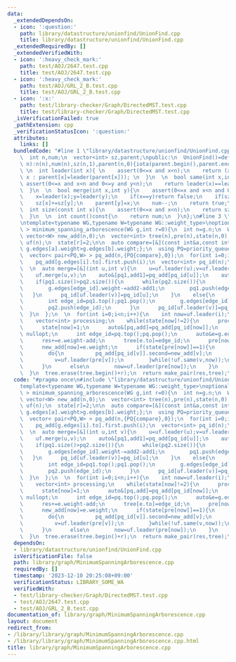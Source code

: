 ```yaml
---
data:
  _extendedDependsOn:
  - icon: ':question:'
    path: library/datastructure/unionfind/UnionFind.cpp
    title: library/datastructure/unionfind/UnionFind.cpp
  _extendedRequiredBy: []
  _extendedVerifiedWith:
  - icon: ':heavy_check_mark:'
    path: test/AOJ/2647.test.cpp
    title: test/AOJ/2647.test.cpp
  - icon: ':heavy_check_mark:'
    path: test/AOJ/GRL_2_B.test.cpp
    title: test/AOJ/GRL_2_B.test.cpp
  - icon: ':x:'
    path: test/library-checker/Graph/DirectedMST.test.cpp
    title: test/library-checker/Graph/DirectedMST.test.cpp
  _isVerificationFailed: true
  _pathExtension: cpp
  _verificationStatusIcon: ':question:'
  attributes:
    links: []
  bundledCode: "#line 1 \"library/datastructure/unionfind/UnionFind.cpp\"\nclass UnionFind{\n\
    \  int n,num;\n  vector<int> sz,parent;\npublic:\n  UnionFind()=default;\n  UnionFind(int\
    \ n):n(n),num(n),sz(n,1),parent(n,0){iota(parent.begin(),parent.end(),0);}\n \
    \ \n  int leader(int x){ \n    assert(0<=x and x<n);\n    return (x==parent[x]?\
    \ x : parent[x]=leader(parent[x])); \n  }\n  \n  bool same(int x,int y){\n   \
    \ assert(0<=x and x<n and 0<=y and y<n);\n    return leader(x)==leader(y); \n\
    \  }\n  \n  bool merge(int x,int y){\n    assert(0<=x and x<n and 0<=y and y<n);\n\
    \    x=leader(x);y=leader(y);\n    if(x==y)return false;\n    if(sz[x]<sz[y])swap(x,y);\n\
    \    sz[x]+=sz[y];\n    parent[y]=x;\n    num--;\n    return true;\n  }\n  \n\
    \  int size(const int x){\n    assert(0<=x and x<n);\n    return sz[leader(x)];\n\
    \  }\n  \n  int count()const{\n    return num;\n  }\n};\n#line 3 \"library/graph/MinimumSpanningArborescence.cpp\"\
    \ntemplate<typename WG,typename W=typename WG::weight_type>\noptional< pair<W,vector<int>>\
    \ > minimum_spanning_arborescence(WG g,int r=0){\n  int n=g.n;\n  W res=0;\n \
    \ vector<W> new_add(n,0);\n  vector<int> tree(n),pre(n),state(n,0);\n  UnionFind\
    \ uf(n);\n  state[r]=2;\n\n  auto compare=[&](const int&a,const int&b){return\
    \ g.edges[a].weight>g.edges[b].weight;};\n  using PQ=priority_queue<int,vector<int>,decltype(compare)>;\n\
    \  vector< pair<PQ,W> > pq_add(n,{PQ{compare},0});\n  for(int i=0;i<g.edges.size();i++)\n\
    \    pq_add[g.edges[i].to].first.push(i);\n  vector<int> pq_id(n);\n  iota(pq_id.begin(),pq_id.end(),0);\n\
    \  \n  auto merge=[&](int u,int v){\n    u=uf.leader(u);v=uf.leader(v);\n    if(u==v)return;\n\
    \    uf.merge(u,v);\n    auto&[pq1,add1]=pq_add[pq_id[u]];\n    auto&[pq2,add2]=pq_add[pq_id[v]];\n\
    \    if(pq1.size()>pq2.size()){\n      while(pq2.size()){\n        int edge_id=pq2.top();pq2.pop();\n\
    \        g.edges[edge_id].weight-=add2-add1;\n        pq1.push(edge_id);\n   \
    \   }\n      pq_id[uf.leader(v)]=pq_id[u];\n    }\n    else{\n      while(pq1.size()){\n\
    \        int edge_id=pq1.top();pq1.pop();\n        g.edges[edge_id].weight-=add1-add2;\n\
    \        pq2.push(edge_id);\n      }\n      pq_id[uf.leader(v)]=pq_id[v];\n  \
    \  }\n  };\n  \n  for(int i=0;i<n;i++){\n    int now=uf.leader(i);\n    if(state[now])continue;\n\
    \    vector<int> processing;\n    while(state[now]!=2){\n      processing.push_back(now);\n\
    \      state[now]=1;\n      auto&[pq,add]=pq_add[pq_id[now]];\n      if(!pq.size())return\
    \ nullopt;\n      int edge_id=pq.top();pq.pop();\n      auto&e=g.edges[edge_id];\n\
    \      res+=e.weight-add;\n      tree[e.to]=edge_id;\n      pre[now]=uf.leader(e.from);\n\
    \      new_add[now]=e.weight;\n      if(state[pre[now]]==1){\n        int v=now;\n\
    \        do{\n          pq_add[pq_id[v]].second=new_add[v];\n          merge(v,now);\n\
    \          v=uf.leader(pre[v]);\n        }while(!uf.same(v,now));\n        now=uf.leader(now);\n\
    \      }\n      else\n        now=uf.leader(pre[now]);\n    }\n    for(int v:processing)state[v]=2;\n\
    \  }\n  tree.erase(tree.begin()+r);\n  return make_pair(res,tree);\n}\n"
  code: "#pragma once\n#include \"library/datastructure/unionfind/UnionFind.cpp\"\n\
    template<typename WG,typename W=typename WG::weight_type>\noptional< pair<W,vector<int>>\
    \ > minimum_spanning_arborescence(WG g,int r=0){\n  int n=g.n;\n  W res=0;\n \
    \ vector<W> new_add(n,0);\n  vector<int> tree(n),pre(n),state(n,0);\n  UnionFind\
    \ uf(n);\n  state[r]=2;\n\n  auto compare=[&](const int&a,const int&b){return\
    \ g.edges[a].weight>g.edges[b].weight;};\n  using PQ=priority_queue<int,vector<int>,decltype(compare)>;\n\
    \  vector< pair<PQ,W> > pq_add(n,{PQ{compare},0});\n  for(int i=0;i<g.edges.size();i++)\n\
    \    pq_add[g.edges[i].to].first.push(i);\n  vector<int> pq_id(n);\n  iota(pq_id.begin(),pq_id.end(),0);\n\
    \  \n  auto merge=[&](int u,int v){\n    u=uf.leader(u);v=uf.leader(v);\n    if(u==v)return;\n\
    \    uf.merge(u,v);\n    auto&[pq1,add1]=pq_add[pq_id[u]];\n    auto&[pq2,add2]=pq_add[pq_id[v]];\n\
    \    if(pq1.size()>pq2.size()){\n      while(pq2.size()){\n        int edge_id=pq2.top();pq2.pop();\n\
    \        g.edges[edge_id].weight-=add2-add1;\n        pq1.push(edge_id);\n   \
    \   }\n      pq_id[uf.leader(v)]=pq_id[u];\n    }\n    else{\n      while(pq1.size()){\n\
    \        int edge_id=pq1.top();pq1.pop();\n        g.edges[edge_id].weight-=add1-add2;\n\
    \        pq2.push(edge_id);\n      }\n      pq_id[uf.leader(v)]=pq_id[v];\n  \
    \  }\n  };\n  \n  for(int i=0;i<n;i++){\n    int now=uf.leader(i);\n    if(state[now])continue;\n\
    \    vector<int> processing;\n    while(state[now]!=2){\n      processing.push_back(now);\n\
    \      state[now]=1;\n      auto&[pq,add]=pq_add[pq_id[now]];\n      if(!pq.size())return\
    \ nullopt;\n      int edge_id=pq.top();pq.pop();\n      auto&e=g.edges[edge_id];\n\
    \      res+=e.weight-add;\n      tree[e.to]=edge_id;\n      pre[now]=uf.leader(e.from);\n\
    \      new_add[now]=e.weight;\n      if(state[pre[now]]==1){\n        int v=now;\n\
    \        do{\n          pq_add[pq_id[v]].second=new_add[v];\n          merge(v,now);\n\
    \          v=uf.leader(pre[v]);\n        }while(!uf.same(v,now));\n        now=uf.leader(now);\n\
    \      }\n      else\n        now=uf.leader(pre[now]);\n    }\n    for(int v:processing)state[v]=2;\n\
    \  }\n  tree.erase(tree.begin()+r);\n  return make_pair(res,tree);\n}\n"
  dependsOn:
  - library/datastructure/unionfind/UnionFind.cpp
  isVerificationFile: false
  path: library/graph/MinimumSpanningArborescence.cpp
  requiredBy: []
  timestamp: '2023-12-10 20:25:08+09:00'
  verificationStatus: LIBRARY_SOME_WA
  verifiedWith:
  - test/library-checker/Graph/DirectedMST.test.cpp
  - test/AOJ/2647.test.cpp
  - test/AOJ/GRL_2_B.test.cpp
documentation_of: library/graph/MinimumSpanningArborescence.cpp
layout: document
redirect_from:
- /library/library/graph/MinimumSpanningArborescence.cpp
- /library/library/graph/MinimumSpanningArborescence.cpp.html
title: library/graph/MinimumSpanningArborescence.cpp
---
```

